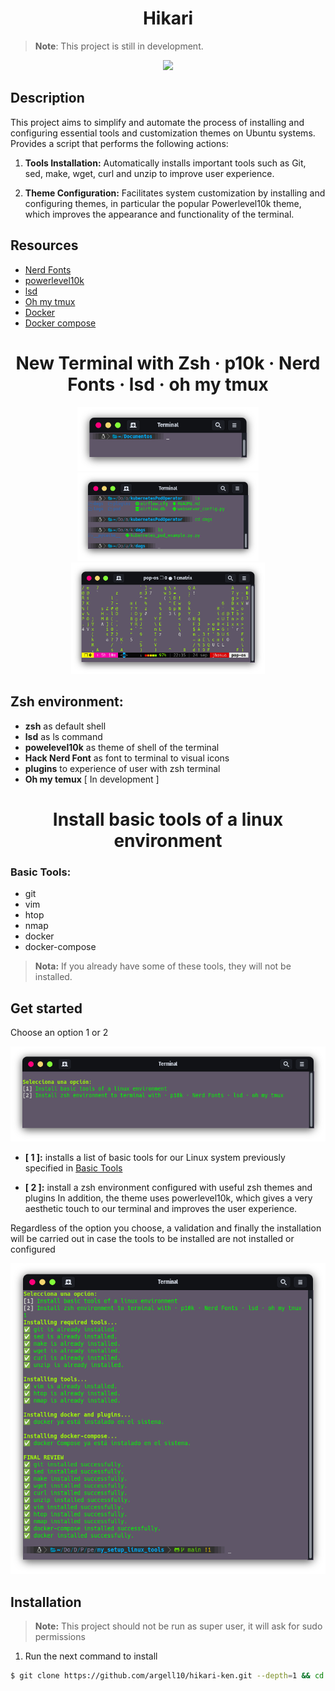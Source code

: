 <h1 align="center"> Hikari </h1>

>**Note**: This project is still in development.

<p align="center">
  <a href="https://skillicons.dev">
    <img src="https://skillicons.dev/icons?i=linux,bash,git,github,vim" />
  </a>
</p>

## Description
This project aims to simplify and automate the process of installing and configuring essential tools and customization themes on Ubuntu systems. Provides a script that performs the following actions:

1. **Tools Installation:** 
Automatically installs important tools such as Git, sed, make, wget, curl and unzip to improve user experience.

2. **Theme Configuration:** Facilitates system customization by installing and configuring themes, in particular the popular Powerlevel10k theme, which improves the appearance and functionality of the terminal.

## Resources

- [Nerd Fonts](https://www.nerdfonts.com/)
- [powerlevel10k](https://github.com/romkatv/powerlevel10k/tree/master)
- [lsd](https://github.com/lsd-rs/lsd)
- [Oh my tmux](https://github.com/gpakosz/.tmux)
- [Docker](https://docs.docker.com/engine/install/ubuntu/)
- [Docker compose](https://docs.docker.com/compose/install/standalone/)

<h1 align="center">New Terminal with Zsh · p10k · Nerd Fonts · lsd · oh my tmux </h1>

<div align="center">
    <a href="#--------">
        <img src=".github/assets/ter_01.png" alt="Terminal Preview" width="290px">
    </a>
    <a href="#--------">
        <img src=".github/assets/ter_02.png" alt="Terminal Preview" width="290px" style="padding: 20 10px">
    </a>
</div>

<div align="center">
    <a href="#--------">
        <img src=".github/assets/ter_03.png" alt="Terminal Preview" width="310px" style="padding: 0 0px ">
    </a>
</div>

## Zsh environment:

- **zsh** as default shell 
- **lsd** as ls command
- **powelevel10k** as theme of shell of the terminal
- **Hack Nerd Font** as font to terminal to visual icons
- **plugins** to experience of user with zsh terminal 
- **Oh my temux** [ In development ]

<h1 align="center"> Install basic tools of a linux environment </h1>

### Basic Tools:

- git
- vim
- htop
- nmap
- docker
- docker-compose

> **Nota:** If you already have some of these tools, they will not be installed.

## Get started

Choose an option 1 or 2

<div align="center">
    <a href="#--------">
        <img src=".github/assets/options.png" alt="Terminal Preview" style="padding: 0 0px ">
    </a>
</div>

- **[ 1 ]:** installs a list of basic tools for our Linux system previously specified in [Basic Tools](https://github.com/argell10/hikari#basic-tools)

- **[ 2 ]:** install a zsh environment configured with useful zsh themes and plugins
In addition, the theme uses powerlevel10k, which gives a very aesthetic touch to our terminal and improves the user experience.

Regardless of the option you choose, a validation and finally the installation will be carried out in case the tools to be installed are not installed or configured

<div align="center">
    <a href="end_install">
        <img src=".github/assets/end_install.png" alt="Terminal Preview" style="padding: 0 0px ">
    </a>
</div>

## Installation

> **Note:** This project should not be run as super user, it will ask for sudo permissions

1. Run the next command to install
```bash
$ git clone https://github.com/argell10/hikari-ken.git --depth=1 && cd hikari-ken && ./install.sh
```
